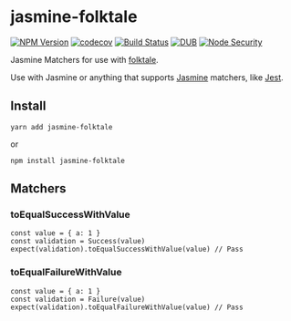 # jasmine-folktale

[![NPM Version](https://img.shields.io/npm/v/jasmine-folktale.svg)](https://www.npmjs.com/package/jasmine-folktale)
[![codecov](https://img.shields.io/codecov/c/github/Undistraction/jasmine-folktale.svg)](https://codecov.io/gh/Undistraction/jasmine-folktale)
[![Build Status](https://img.shields.io/travis/Undistraction/jasmine-folktale.svg)](https://travis-ci.org/Undistraction/jasmine-folktale)
[![DUB](https://img.shields.io/dub/l/vibe-d.svg)](./LICENSE.md)
[![Node Security](https://nodesecurity.io/orgs/undistraction/projects/d8d2c5d2-7010-47d0-a1d5-872403ccfbe4/badge)](https://nodesecurity.io/orgs/undistraction/projects/d8d2c5d2-7010-47d0-a1d5-872403ccfbe4)

Jasmine Matchers for use with [folktale](http://folktale.origamitower.com/api/v2.1.0/en/folktale.html).

Use with Jasmine or anything that supports [Jasmine](https://jasmine.github.io/) matchers, like [Jest](https://facebook.github.io/jest/).

## Install

```
yarn add jasmine-folktale
```

or

```
npm install jasmine-folktale
```

## Matchers

### toEqualSuccessWithValue

```
const value = { a: 1 }
const validation = Success(value)
expect(validation).toEqualSuccessWithValue(value) // Pass
```

### toEqualFailureWithValue

```
const value = { a: 1 }
const validation = Failure(value)
expect(validation).toEqualFailureWithValue(value) // Pass
```
